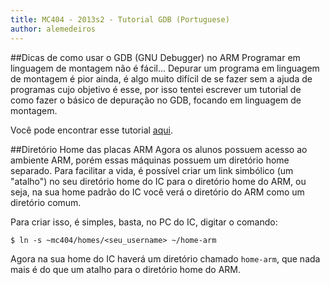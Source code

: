 ```yaml
---
title: MC404 - 2013s2 - Tutorial GDB (Portuguese)
author: alemedeiros
---
```


##Dicas de como usar o GDB (GNU Debugger) no ARM
Programar em linguagem de montagem não é fácil... Depurar um programa em
linguagem de montagem é pior ainda, é algo muito difícil de se fazer sem a ajuda
de programas cujo objetivo é esse, por isso tentei escrever um tutorial de como
fazer o básico de depuração no GDB, focando em linguagem de montagem.

Você pode encontrar esse tutorial [aqui](/files/mc404/gdb-quickstart.pdf).

##Diretório Home das placas ARM
Agora os alunos possuem acesso ao ambiente ARM, porém essas máquinas possuem um
diretório home separado. Para facilitar a vida, é possível criar um link
simbólico (um "atalho") no seu diretório home do IC para o diretório home do
ARM, ou seja, na sua home padrão do IC você verá o diretório do ARM como um
diretório comum.

Para criar isso, é simples, basta, no PC do IC, digitar o comando:

    $ ln -s ~mc404/homes/<seu_username> ~/home-arm

Agora na sua home do IC haverá um diretório chamado `home-arm`, que nada mais é
do que um atalho para o diretório home do ARM.
